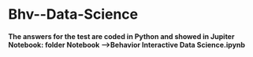 # Bhv--Data-Science

#### The answers for the test are coded in Python and showed in Jupiter Notebook: folder Notebook -->Behavior Interactive Data Science.ipynb
